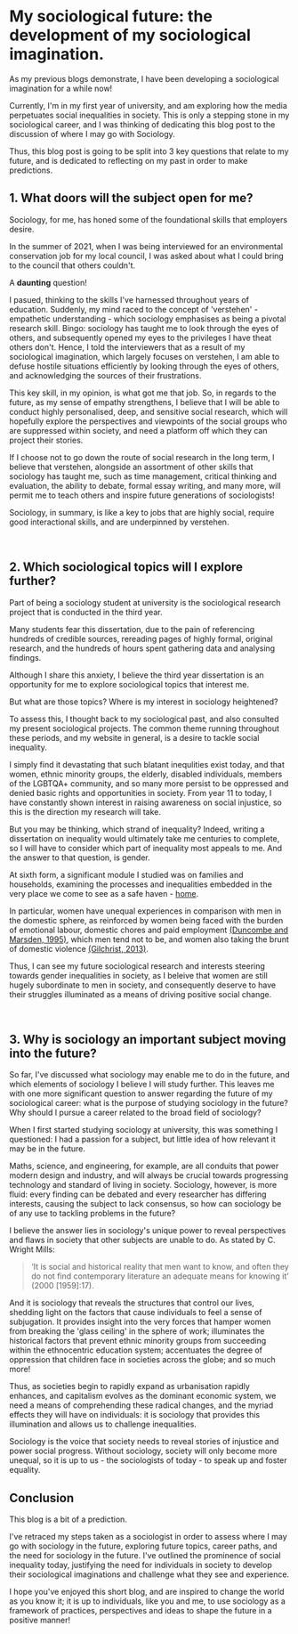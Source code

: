 # My sociological future: the development of my sociological imagination.

As my previous blogs demonstrate, I have been developing a sociological imagination for a while now!

Currently, I'm in my first year of university, and am exploring how the media perpetuates social inequalities in society. This is only a stepping stone in my sociological career, and I was thinking of dedicating this blog post to the discussion of where I may go with Sociology.

Thus, this blog post is going to be split into 3 key questions that relate to my future, and is dedicated to reflecting on my past in order to make predictions.

## 1. What doors will the subject open for me?

Sociology, for me, has honed some of the foundational skills that employers desire. 

In the summer of 2021, when I was being interviewed for an environmental conservation job for my local council, I was asked about what I could bring to the council that others couldn't. 

A **daunting** question!

I pasued, thinking to the skills I've harnessed throughout years of education. Suddenly, my mind raced to the concept of 'verstehen' - empathetic understanding - which sociology emphasises as being a pivotal research skill. Bingo: sociology has taught me to look through the eyes of others, and subsequently opened my eyes to the privileges I have theat others don't. Hence, I told the interviewers that as a result of my sociological imagination, which largely focuses on verstehen, I am able to defuse hostile situations efficiently by looking through the eyes of others, and acknowledging the sources of their frustrations.

This key skill, in my opinion, is what got me that job. So, in regards to the future, as my sense of empathy strengthens, I believe that I will be able to conduct highly personalised, deep, and sensitive social research, which will hopefully explore the perspectives and viewpoints of the social groups who are suppressed within society, and need a platform off which they can project their stories.

If I choose not to go down the route of social research in the long term, I believe that verstehen, alongside an assortment of other skills that sociology has taught me, such as time management, critical thinking and evaluation, the ability to debate, formal essay writing, and many more, will permit me to teach others and inspire future generations of sociologists!

Sociology, in summary, is like a key to jobs that are highly social, require good interactional skills, and are underpinned by verstehen.

<br>

## 2. Which sociological topics will I explore further?

Part of being a sociology student at university is the sociological research project that is conducted in the third year.

Many students fear this dissertation, due to the pain of referencing hundreds of credible sources, rereading pages of highly formal, original research, and the hundreds of hours spent gathering data and analysing findings.

Although I share this anxiety, I believe the third year dissertation is an opportunity for me to explore sociological topics that interest me.

But what are those topics? Where is my interest in sociology heightened?

To assess this, I thought back to my sociological past, and also consulted my present sociological projects. The common theme running throughout these periods, and my website in general, is a desire to tackle social inequality. 

I simply find it devastating that such blatant inequlities exist today, and that women, ethnic minority groups, the elderly, disabled individuals, members of the LGBTQA+ community, and so many more persist to be oppressed and denied basic rights and opportunities in society. From year 11 to today, I have constantly shown interest in raising awareness on social injustice, so this is the direction my research will take.

But you may be thinking, which strand of inequality? Indeed, writing a dissertation on inequality would ultimately take me centuries to complete, so I will have to consider which part of inequality most appeals to me. And the answer to that question, is gender.

At sixth form, a significant module I studied was on families and households, examining the processes and inequalities embedded in the very place we come to see as a safe haven - [home](https://www.youtube.com/watch?v=UpgZ5PCuf8A).

In particular, women have unequal experiences in comparison with men in the domestic sphere, as reinforced by women being faced with the burden of emotional labour, domestic chores and paid employment [(Duncombe and Marsden, 1995)](https://onlinelibrary.wiley.com/doi/abs/10.1111/j.1467-954X.1995.tb02482.x), which men tend not to be, and women also taking the brunt of domestic violence [(Gilchrist, 2013)](https://books.google.co.uk/books?hl=en&lr=&id=ym7BUe4MDK8C&oi=fnd&pg=PA159&dq=domestic+abuse+women+UK&ots=ATcE6yr55w&sig=7mKX6sB91SACQR1Un5gkDCOmI5g&redir_esc=y#v=onepage&q=domestic%20abuse%20women%20UK&f=false).

Thus, I can see my future sociological research and interests steering towards gender inequalities in society, as I beleive that women are still hugely subordinate to men in society, and consequently deserve to have their struggles illuminated as a means of driving positive social change.

<br>

## 3. Why is sociology an important subject moving into the future?

So far, I've discussed what sociology may enable me to do in the future, and which elements of sociology I believe I will study further. This leaves me with one more significant question to answer regarding the future of my sociological career: what is the purpose of studying sociology in the future? Why should I pursue a career related to the broad field of sociology?

When I first started studying sociology at university, this was something I questioned: I had a passion for a subject, but little idea of how relevant it may be in the future. 

Maths, science, and engineering, for example, are all conduits that power modern design and industry, and will always be crucial towards progressing technology and standard of living in society. Sociology, however, is more fluid: every finding can be debated and every researcher has differing interests, causing the subject to lack consensus, so how can sociology be of any use to tackling problems in the future?

I believe the answer lies in sociology's unique power to reveal perspectives and flaws in society that other subjects are unable to do. As stated by C. Wright Mills:

> ‘It is social and historical reality that men want to know, and often they do not find contemporary literature an adequate means for knowing it’ (2000 [1959]:17).

And it is sociology that reveals the structures that control our lives, shedding light on the factors that cause individuals to feel a sense of subjugation. It provides insight into the very forces that hamper women from breaking the 'glass ceiling' in the sphere of work; illuminates the historical factors that prevent ethnic minority groups from succeeding within the ethnocentric education system; accentuates the degree of oppression that children face in societies across the globe; and so much more!

Thus, as societies begin to rapidly expand as urbanisation rapidly enhances, and capitalism evolves as the dominant economic system, we need a means of comprehending these radical changes, and the myriad effects they will have on individuals: it is sociology that provides this illumination and allows us to challenge inequalities.

Sociology is the voice that society needs to reveal stories of injustice and power social progress. Without sociology, society will only become more unequal, so it is up to us - the sociologists of today - to speak up and foster equality.

## Conclusion

This blog is a bit of a prediction.

I've retraced my steps taken as a sociologist in order to assess where I may go with sociology in the future, exploring future topics, career paths, and the need for sociology in the future. I've outlined the prominence of social inequality today, justifying the need for individuals in society to develop their sociological imaginations and challenge what they see and experience.

I hope you've enjoyed this short blog, and are inspired to change the world as you know it; it is up to individuals, like you and me, to use sociology as a framework of practices, perspectives and ideas to shape the future in a positive manner!
